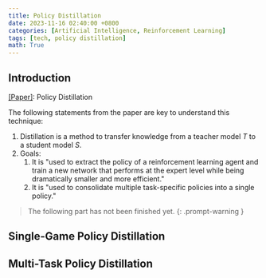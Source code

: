 ```yaml
---
title: Policy Distillation
date: 2023-11-16 02:40:00 +0800
categories: [Artificial Intelligence, Reinforcement Learning]
tags: [tech, policy distillation]
math: True
---
```



## Introduction
[[Paper]](https://arxiv.org/abs/1511.06295): Policy Distillation

The following statements from the paper are key to understand this technique:
1. Distillation is a method to transfer knowledge from a teacher model $T$ to a student model $S$.
2. Goals:
   1. It is "used to extract the policy of a reinforcement learning agent and train a new network that performs at the expert level while being dramatically smaller and more efficient."
   2. It is "used to consolidate multiple task-specific policies into a single policy."


> The following part has not been finished yet.
{: .prompt-warning }

## Single-Game Policy Distillation


## Multi-Task Policy Distillation